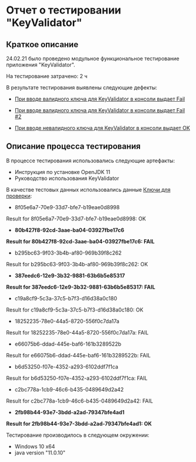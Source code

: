 # Отчет о тестировании "KeyValidator"

## Краткое описание 

24.02.21 было проведено модульное функциональное тестирование приложения "KeyValidator".

На тестирование затрачено: 2 ч

В результате тестирования выявлены следующие дефекты:

* [ При вводе валидного ключа для KeyValidator в консоли выдает Fail ](https://github.com/sgul554/java-1.1-task1/issues/1)

* [ При вводе валидного ключа для KeyValidator в консоли выдает Fail #2 ](https://github.com/sgul554/java-1.1-task1/issues/2)

* [ При вводе невалидного ключа для KeyValidator в консоли выдает OK ](https://github.com/sgul554/java-1.1-task1/issues/3)

## Описание процесса тестирования 

В процессе тестирования использовались следующие артефакты:

* Инструкция по установке OpenJDK 11
* Руководство использования KeyValidator

В качестве тестовых данных использовались данные [Ключи для проверки](https://github.com/netology-code/javaqa-homeworks/blob/master/intro/user-manual.md):

* 8f05e6a7-70e9-33d7-bfe7-b19eae0d8998

Result for 8f05e6a7-70e9-33d7-bfe7-b19eae0d8998: OK

* **80b427f8-92cd-3aae-ba04-03927fbe17c6**

**Result for 80b427f8-92cd-3aae-ba04-03927fbe17c6: FAIL**

* b295bc63-9f03-3b4b-af80-969b39f8c262

Result for b295bc63-9f03-3b4b-af80-969b39f8c262: OK

* **387eedc6-12e9-3b32-9881-63b6b5e85317**

**Result for 387eedc6-12e9-3b32-9881-63b6b5e85317: FAIL**

* c19a8cf9-5c3a-37c5-b7f3-d16d38a0c180

Result for c19a8cf9-5c3a-37c5-b7f3-d16d38a0c180: OK



* 18252235-78e0-44a5-8720-556f0c7da17a

Result for 18252235-78e0-44a5-8720-556f0c7da17a: FAIL

* e66075b6-ddad-445e-baf6-161b3289522b

Result for e66075b6-ddad-445e-baf6-161b3289522b: FAIL

* b6d53250-f07e-4352-a293-6102ddf7f1ca

Result for b6d53250-f07e-4352-a293-6102ddf7f1ca: FAIL

* c2bc778a-1cb9-46c6-b435-0489649d2a42

Result for c2bc778a-1cb9-46c6-b435-0489649d2a42: FAIL

* **2fb98b44-93e7-3bdd-a2ad-79347bfe4ad1**

**Result for 2fb98b44-93e7-3bdd-a2ad-79347bfe4ad1: OK**

Тестирование производилось в следующем окружении:

* Windows 10 х64
* java version "11.0.10" 